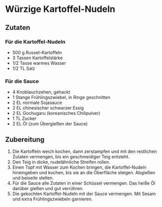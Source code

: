 # Würzige Kartoffel-Nudeln  

## Zutaten  

### Für die Kartoffel-Nudeln  
- 500 g Russet-Kartoffeln  
- 3 Tassen Kartoffelstärke  
- 1/2 Tasse warmes Wasser  
- 1/2 TL Salz  

### Für die Sauce  
- 4 Knoblauchzehen, gehackt  
- 1 Stange Frühlingszwiebel, in Ringe geschnitten  
- 2 EL normale Sojasauce  
- 2 EL chinesischer schwarzer Essig  
- 2 EL Gochugaru (koreanisches Chilipulver)  
- 1 TL Zucker  
- 2 EL Öl (zum Übergießen der Sauce)  

## Zubereitung  

1. Die Kartoffeln weich kochen, dann zerstampfen und mit den restlichen Zutaten vermengen, bis ein geschmeidiger Teig entsteht.  
2. Den Teig in dicke, nudelähnliche Streifen rollen.  
3. Einen Topf mit Wasser zum Kochen bringen, die Kartoffel-Nudeln hineingeben und kochen, bis sie an die Oberfläche steigen. Abgießen und beiseite stellen.  
4. Für die Sauce alle Zutaten in einer Schüssel vermengen. Das heiße Öl darüber gießen und gut verrühren.  
5. Die gekochten Kartoffel-Nudeln mit der Sauce vermengen. Mit Sesam und extra Frühlingszwiebeln garnieren.  